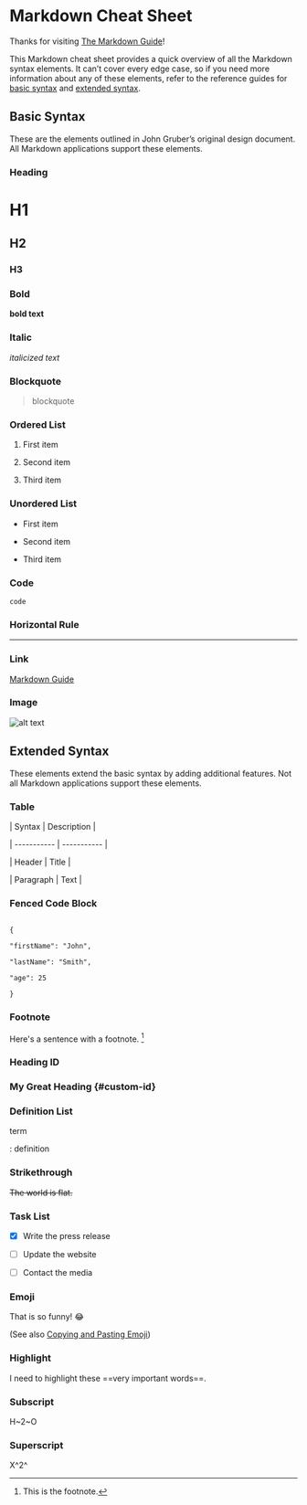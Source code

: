 # Markdown Cheat Sheet

  

Thanks for visiting [The Markdown Guide](https://www.markdownguide.org)!

  

This Markdown cheat sheet provides a quick overview of all the Markdown syntax elements. It can’t cover every edge case, so if you need more information about any of these elements, refer to the reference guides for [basic syntax](https://www.markdownguide.org/basic-syntax) and [extended syntax](https://www.markdownguide.org/extended-syntax).

  

## Basic Syntax

  

These are the elements outlined in John Gruber’s original design document. All Markdown applications support these elements.

  

### Heading

  

# H1

## H2

### H3

  

### Bold

  

**bold text**

  

### Italic

  

*italicized text*

  

### Blockquote

  

> blockquote

  

### Ordered List

  

1. First item

2. Second item

3. Third item

  

### Unordered List

  

- First item

- Second item

- Third item

  

### Code

  

`code`

  

### Horizontal Rule

  

---

  

### Link

  

[Markdown Guide](https://www.markdownguide.org)

  

### Image

  

![alt text](https://www.markdownguide.org/assets/images/tux.png)

  

## Extended Syntax

  

These elements extend the basic syntax by adding additional features. Not all Markdown applications support these elements.

  

### Table

  

| Syntax | Description |

| ----------- | ----------- |

| Header | Title |

| Paragraph | Text |

  

### Fenced Code Block

  

```

{

"firstName": "John",

"lastName": "Smith",

"age": 25

}

```

  

### Footnote

  

Here's a sentence with a footnote. [^1]

  

[^1]: This is the footnote.

  

### Heading ID

  

### My Great Heading {#custom-id}

  

### Definition List

  

term

: definition

  

### Strikethrough

  

~~The world is flat.~~

  

### Task List

  

- [x] Write the press release

- [ ] Update the website

- [ ] Contact the media

  

### Emoji

  

That is so funny! :joy:

  

(See also [Copying and Pasting Emoji](https://www.markdownguide.org/extended-syntax/#copying-and-pasting-emoji))

  

### Highlight

  

I need to highlight these ==very important words==.

  

### Subscript

  

H~2~O

  

### Superscript

  

X^2^